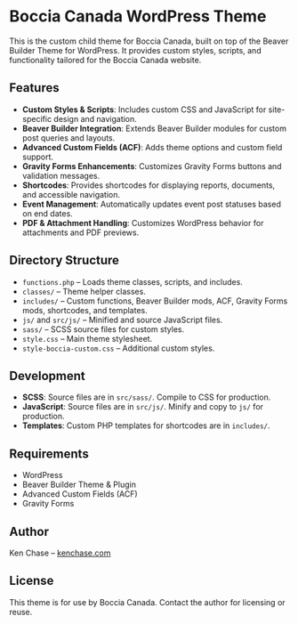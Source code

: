 # Boccia Canada WordPress Theme

This is the custom child theme for Boccia Canada, built on top of the Beaver Builder Theme for WordPress. It provides custom styles, scripts, and functionality tailored for the Boccia Canada website.

## Features

- **Custom Styles & Scripts**: Includes custom CSS and JavaScript for site-specific design and navigation.
- **Beaver Builder Integration**: Extends Beaver Builder modules for custom post queries and layouts.
- **Advanced Custom Fields (ACF)**: Adds theme options and custom field support.
- **Gravity Forms Enhancements**: Customizes Gravity Forms buttons and validation messages.
- **Shortcodes**: Provides shortcodes for displaying reports, documents, and accessible navigation.
- **Event Management**: Automatically updates event post statuses based on end dates.
- **PDF & Attachment Handling**: Customizes WordPress behavior for attachments and PDF previews.

## Directory Structure

- `functions.php` – Loads theme classes, scripts, and includes.
- `classes/` – Theme helper classes.
- `includes/` – Custom functions, Beaver Builder mods, ACF, Gravity Forms mods, shortcodes, and templates.
- `js/` and `src/js/` – Minified and source JavaScript files.
- `sass/` – SCSS source files for custom styles.
- `style.css` – Main theme stylesheet.
- `style-boccia-custom.css` – Additional custom styles.

## Development

- **SCSS**: Source files are in `src/sass/`. Compile to CSS for production.
- **JavaScript**: Source files are in `src/js/`. Minify and copy to `js/` for production.
- **Templates**: Custom PHP templates for shortcodes are in `includes/`.

## Requirements

- WordPress
- Beaver Builder Theme & Plugin
- Advanced Custom Fields (ACF)
- Gravity Forms

## Author

Ken Chase – [kenchase.com](https://kenchase.com/)

## License

This theme is for use by Boccia Canada. Contact the author for licensing or reuse.
